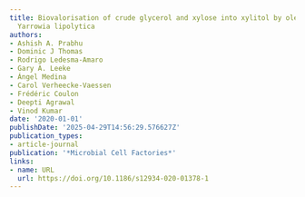 ```yaml
---
title: Biovalorisation of crude glycerol and xylose into xylitol by oleaginous yeast
  Yarrowia lipolytica
authors:
- Ashish A. Prabhu
- Dominic J Thomas
- Rodrigo Ledesma‐Amaro
- Gary A. Leeke
- Ángel Medina
- Carol Verheecke‐Vaessen
- Frédéric Coulon
- Deepti Agrawal
- Vinod Kumar
date: '2020-01-01'
publishDate: '2025-04-29T14:56:29.576627Z'
publication_types:
- article-journal
publication: '*Microbial Cell Factories*'
links:
- name: URL
  url: https://doi.org/10.1186/s12934-020-01378-1
---
```

